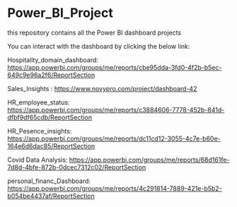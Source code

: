 # Power_BI_Project
this repository contains all the Power BI dashboard projects

You can interact with the dashboard by clicking the below link:

Hospitality_domain_dashboard: https://app.powerbi.com/groups/me/reports/cbe95dda-3fd0-4f2b-b5ec-649c9e96a2f6/ReportSection

Sales_Insights : https://www.novypro.com/project/dashboard-42

HR_employee_status: https://app.powerbi.com/groups/me/reports/c3884606-7778-452b-841d-dfbf9df65cdb/ReportSection

HR_Pesence_insights: https://app.powerbi.com/groups/me/reports/dc11cd12-3055-4c7e-b60e-164e6d6dac85/ReportSection

Covid Data Analysis: https://app.powerbi.com/groups/me/reports/68d161fe-7d8d-4bfe-872b-0dcec7312c02/ReportSection

personal_financ_Dashboard: https://app.powerbi.com/groups/me/reports/4c291814-7889-421e-b5b2-b054be4437af/ReportSection




